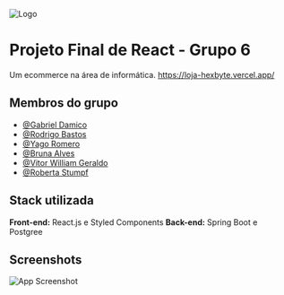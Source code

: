 
![Logo](https://cdn.discordapp.com/attachments/1081311951914815549/1116861418109685840/imagem_2023-06-09_194723812-removebg-preview.png)


# Projeto Final de React - Grupo 6

Um ecommerce na área de informática. https://loja-hexbyte.vercel.app/


## Membros do grupo

- [@Gabriel Damico](https://www.github.com/Arawns1)
- [@Rodrigo Bastos](https://www.github.com/bastosrodrigo)
- [@Yago Romero](https://www.github.com/yagob2)
- [@Bruna Alves](https://www.github.com/brunaalves21)
- [@Vitor William Geraldo](https://www.github.com/V-Maxxin)
- [@Roberta Stumpf](https://www.github.com/roberta2105)


## Stack utilizada

**Front-end:** React.js e Styled Components
**Back-end:** Spring Boot e Postgree

## Screenshots

![App Screenshot](https://media.giphy.com/media/v1.Y2lkPTc5MGI3NjExNjZmY2M2MjdkMWIwMzAyNmIwNGM4YzJmMzI3NDM5N2IwOTcxMjY4NyZlcD12MV9pbnRlcm5hbF9naWZzX2dpZklkJmN0PWc/P0RURsLof5LV0Unp81/giphy.gif)

